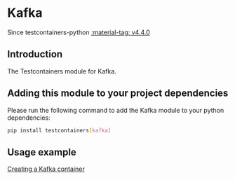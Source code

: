 # Kafka

Since testcontainers-python <a href="https://github.com/testcontainers/testcontainers-python/releases/tag/v4.4.0"><span class="tc-version">:material-tag: v4.4.0</span></a>

## Introduction

The Testcontainers module for Kafka.

## Adding this module to your project dependencies

Please run the following command to add the Kafka module to your python dependencies:

```bash
pip install testcontainers[kafka]
```

## Usage example

<!--codeinclude-->

[Creating a Kafka container](../../modules/kafka/example_basic.py)

<!--/codeinclude-->
